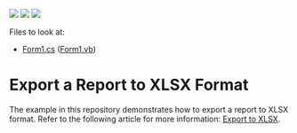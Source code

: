 <!-- default badges list -->
![](https://img.shields.io/endpoint?url=https://codecentral.devexpress.com/api/v1/VersionRange/128600861/2020.2)
[![](https://img.shields.io/badge/Open_in_DevExpress_Support_Center-FF7200?style=flat-square&logo=DevExpress&logoColor=white)](https://supportcenter.devexpress.com/ticket/details/E1539)
[![](https://img.shields.io/badge/📖_How_to_use_DevExpress_Examples-e9f6fc?style=flat-square)](https://docs.devexpress.com/GeneralInformation/403183)
<!-- default badges end -->
Files to look at:

* [Form1.cs](https://github.com/DevExpress-Examples/Reporting_how-to-export-a-report-to-xlsx-format-e1539/blob/2020.2/CS/Form1.cs) ([Form1.vb](https://github.com/DevExpress-Examples/Reporting_how-to-export-a-report-to-xlsx-format-e1539/blob/2020.2/VB/Form1.vb))

# Export a Report to XLSX Format

The example in this repository demonstrates how to export a report to XLSX format. Refer to the following article for more information: [Export to XLSX](https://docs.devexpress.com/XtraReports/6284).
